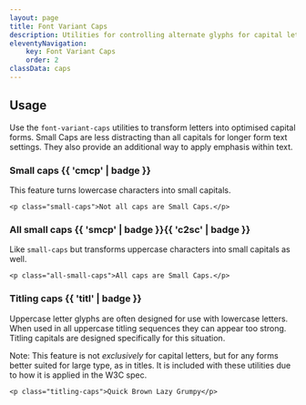```yaml
---
layout: page
title: Font Variant Caps
description: Utilities for controlling alternate glyphs for capital letters.
eleventyNavigation:
    key: Font Variant Caps
    order: 2
classData: caps
---
```


## Usage

Use the `font-variant-caps` utilities to transform letters into optimised capital forms. Small Caps are less distracting than all capitals for longer form text settings. They also provide an additional way to apply emphasis within text.

### Small caps {{ 'cmcp' | badge }}

This feature turns lowercase characters into small capitals.

```
<p class="small-caps">Not all caps are Small Caps.</p>
```

### All small caps {{ 'smcp' | badge }}{{ 'c2sc' | badge }}

Like `small-caps` but transforms uppercase characters into small capitals as well.

```
<p class="all-small-caps">All caps are Small Caps.</p>
```

### Titling caps {{ 'titl' | badge }}

Uppercase letter glyphs are often designed for use with lowercase letters. When used in all uppercase titling sequences they can appear too strong. Titling capitals are designed specifically for this situation.

Note: This feature is not _exclusively_ for capital letters, but for any forms better suited for large type, as in titles. It is included with these utilities due to how it is applied in the W3C spec.

```
<p class="titling-caps">Quick Brown Lazy Grumpy</p>
```
